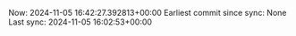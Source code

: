 Now: 2024-11-05 16:42:27.392813+00:00 Earliest commit since sync: None Last sync: 2024-11-05 16:02:53+00:00
